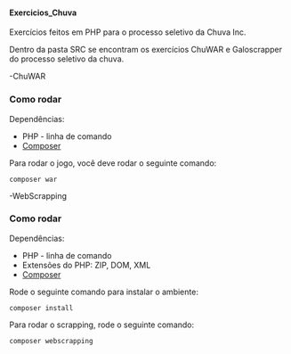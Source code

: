 #### Exercicios_Chuva
Exercícios feitos em PHP para o processo seletivo da Chuva Inc.

Dentro da pasta SRC se encontram os exercícios ChuWAR e Galoscrapper do processo seletivo da chuva.

-ChuWAR

### Como rodar

Dependências:

* PHP - linha de comando
* [Composer](https://getcomposer.org/download/)

Para rodar o jogo, você deve rodar o seguinte comando:

```
composer war
```

-WebScrapping

### Como rodar

Dependências:

* PHP - linha de comando
* Extensões do PHP: ZIP, DOM, XML
* [Composer](https://getcomposer.org/)

Rode o seguinte comando para instalar o ambiente:

```
composer install
```

Para rodar o scrapping, rode o seguinte comando:

```
composer webscrapping
```
